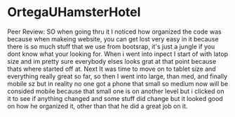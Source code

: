 # OrtegaUHamsterHotel


Peer Review: SO when going thru it I noticed how organized the code was because when makeing website, you can get lost very easy in it because there is so much stuff that we use from bootsrap, it's just a jungle if you dont know what your looking for. When i went into inpect I start of with latop size and im pretty sure everybody elses looks grat at that point because thats where started off at. Next It was time to move on to tablet size and everything really great so far, so then I went into large, than med, and finally mobile sz but in reality no one got a phone that small so medium now will be consided mobile because that small one is on another level but i clicked on it to see if anything changed and some stuff did change but it looked good on how he organized it, other than that he did a great job on it.
